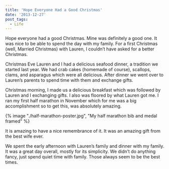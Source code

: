 ```yaml
---
title: 'Hope Everyone Had a Good Christmas'
date: '2013-12-27'
post_tags:
  - Life
---
```


Hope everyone had a good Christmas. Mine was definitely a good one. It was nice to be able to spend the day with my family. For a first Christmas (well, Married Christmas) with Lauren, I couldn’t have asked for a better Christmas.
<!-- excerpt -->

Christmas Eve Lauren and I had a delicious seafood dinner, a tradition we started last year. We had crab cakes (homemade of course), scallops, clams, and asparagus which were all delicious. After dinner we went over to Lauren’s parents to spend time with them and exchange gifts.

Christmas morning, I made us a delicious breakfast which was followed by Lauren and I exchanging gifts. I also was floored by what Lauren got me. I ran my first half marathon in November which for me was a big accomplishment so to get this, was absolutely amazing.

{% image "./half-marathon-poster.jpg", "My half marathon bib and medal framed" %}

It is amazing to have a nice remembrance of it. It was an amazing gift from the best wife ever.

We spent the early afternoon with Lauren’s family and dinner with my family. It was a great day overall, mostly for its simplicity. We didn’t do anything fancy, just spend quiet time with family. Those always seem to be the best times.
